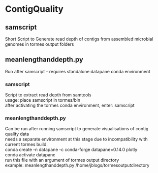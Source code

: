 # ContigQuality

## samscript

Short Script to Generate read depth of contigs from assembled microbial genomes in tormes output folders

## meanlengthanddepth.py

Run after samscript - requires standalone datapane conda environment

### samscript

Script to extract read depth from samtools  
usage: place samscript in tormes/bin  
after activating the tormes conda environment, enter: samscript <tormes output folder path> <cpus>  

### meanlengthanddepth.py

Can be run after running samscript to generate visualisations of contig quality data  
needs a separate environment at this stage due to incompatibility with current tormes build.  
conda create -n datapane -c conda-forge datapane=0.14.0 plotly  
conda activate datapane  
run this file with an argument of tormes output directory  
example: meanlengthanddepth.py /home/jblogs/tormesoutputdirectory
